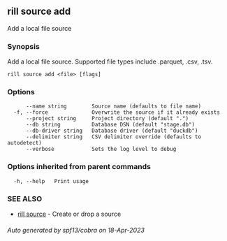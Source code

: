 ## rill source add

Add a local file source

### Synopsis

Add a local file source. Supported file types include .parquet, .csv, .tsv.

```
rill source add <file> [flags]
```

### Options

```
      --name string        Source name (defaults to file name)
  -f, --force              Overwrite the source if it already exists
      --project string     Project directory (default ".")
      --db string          Database DSN (default "stage.db")
      --db-driver string   Database driver (default "duckdb")
      --delimiter string   CSV delimiter override (defaults to autodetect)
      --verbose            Sets the log level to debug
```

### Options inherited from parent commands

```
  -h, --help   Print usage
```

### SEE ALSO

* [rill source](rill_source.md)	 - Create or drop a source

###### Auto generated by spf13/cobra on 18-Apr-2023
